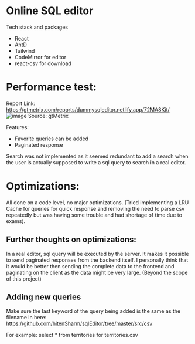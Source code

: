 # Online SQL editor
Tech stack and packages
- React
- AntD
- Tailwind
- CodeMirror for editor
- react-csv for download

# Performance test:
Report Link: https://gtmetrix.com/reports/dummysqleditor.netlify.app/72MA8Kit/
![image](https://github.com/hitenSharm/sqlEditor/assets/56029311/a29c0e13-d133-4e4d-ad20-0a30d501a0ff)
Source: gtMetrix

Features:
- Favorite queries can be added
- Paginated response

Search was not implemented as it seemed redundant to add a search when the user is actually supposed to write a sql query to search in a real editor.

# Optimizations:
All done on a code level, no major optimizations. (Tried implementing a LRU Cache for queries for quick response and removing the need to parse csv repeatedly but was having some trouble and had shortage of time due to exams). 

## Further thoughts on optimizations:
In a real editor, sql query will be executed by the server. It makes it possible to send paginated responses from the backend itself. I personally think that it would be better then sending the complete data to the frontend and paginating on the client as the data might be very large. (Beyond the scope of this project)

## Adding new queries
Make sure the last keyword of the query being added is the same as the filename in here: https://github.com/hitenSharm/sqlEditor/tree/master/src/csv

For example: select * from territories for territories.csv
